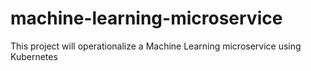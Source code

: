 # machine-learning-microservice
This project will operationalize a Machine Learning microservice using Kubernetes
